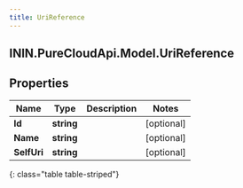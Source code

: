 ```yaml
---
title: UriReference
---
```

## ININ.PureCloudApi.Model.UriReference

## Properties

|Name | Type | Description | Notes|
|------------ | ------------- | ------------- | -------------|
| **Id** | **string** |  | [optional] |
| **Name** | **string** |  | [optional] |
| **SelfUri** | **string** |  | [optional] |
{: class="table table-striped"}


